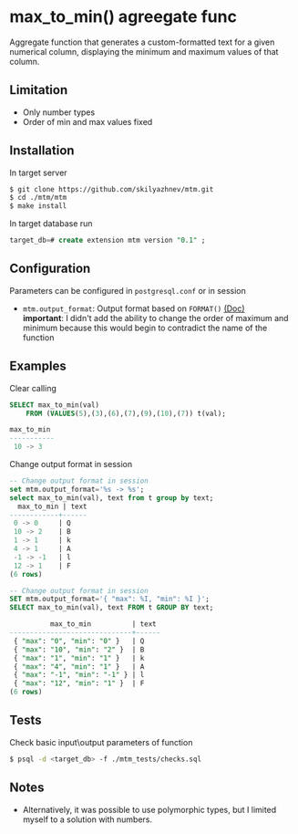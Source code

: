 # max_to_min() agreegate func

Aggregate function that generates a custom-formatted text for a given numerical column, displaying the minimum and maximum values of that column.

## Limitation

-  Only number types
-  Order of min and max values fixed

## Installation

In target server 
```bash
$ git clone https://github.com/skilyazhnev/mtm.git
$ cd ./mtm/mtm
$ make install
```
In target database run
```sql
target_db=# create extension mtm version "0.1" ;
```

## Configuration

Parameters can be configured in `postgresql.conf` or in session  

- `mtm.output_format`: Output format based on `FORMAT()` [(Doc)](https://www.postgresql.org/docs/current/functions-string.html#FUNCTIONS-STRING-FORMAT) <br>
**important**: I didn't add the ability to change the order of maximum and minimum because this would begin to contradict the name of the function <br>

## Examples

Clear calling
```sql
SELECT max_to_min(val)
    FROM (VALUES(5),(3),(6),(7),(9),(10),(7)) t(val);

max_to_min 
-----------
 10 -> 3
```
Change output format in session
```sql
-- Change output format in session
set mtm.output_format='%s -> %s';
select max_to_min(val), text from t group by text;
  max_to_min | text
------------+------
 0 -> 0     | Q
 10 -> 2    | B
 1 -> 1     | k
 4 -> 1     | A
 -1 -> -1   | l
 12 -> 1    | F
(6 rows)

-- Change output format in session
SET mtm.output_format='{ "max": %I, "min": %I }';
SELECT max_to_min(val), text FROM t GROUP BY text;

          max_to_min          | text
------------------------------+------
 { "max": "0", "min": "0" }   | Q
 { "max": "10", "min": "2" }  | B
 { "max": "1", "min": "1" }   | k
 { "max": "4", "min": "1" }   | A
 { "max": "-1", "min": "-1" } | l
 { "max": "12", "min": "1" }  | F
(6 rows)
```


## Tests

Check basic input\output parameters of function
```bash
$ psql -d <target_db> -f ./mtm_tests/checks.sql
```

## Notes

- Alternatively, it was possible to use polymorphic types, but I limited myself to a solution with numbers.